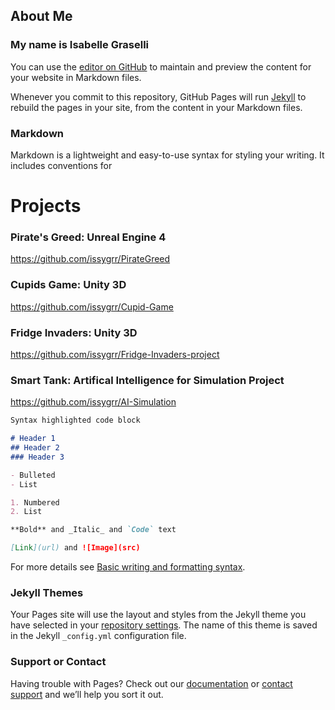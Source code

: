 ## About Me
### My name is Isabelle Graselli
You can use the [editor on GitHub](https://github.com/issygrr/Portfolio/edit/gh-pages/index.md) to maintain and preview the content for your website in Markdown files.

Whenever you commit to this repository, GitHub Pages will run [Jekyll](https://jekyllrb.com/) to rebuild the pages in your site, from the content in your Markdown files.

### Markdown

Markdown is a lightweight and easy-to-use syntax for styling your writing. It includes conventions for

# Projects
### Pirate's Greed: Unreal Engine 4
https://github.com/issygrr/PirateGreed
### Cupids Game: Unity 3D
https://github.com/issygrr/Cupid-Game
### Fridge Invaders: Unity 3D
https://github.com/issygrr/Fridge-Invaders-project
### Smart Tank: Artifical Intelligence for Simulation Project
https://github.com/issygrr/AI-Simulation
```markdown
Syntax highlighted code block

# Header 1
## Header 2
### Header 3

- Bulleted
- List

1. Numbered
2. List

**Bold** and _Italic_ and `Code` text

[Link](url) and ![Image](src)
```

For more details see [Basic writing and formatting syntax](https://docs.github.com/en/github/writing-on-github/getting-started-with-writing-and-formatting-on-github/basic-writing-and-formatting-syntax).

### Jekyll Themes

Your Pages site will use the layout and styles from the Jekyll theme you have selected in your [repository settings](https://github.com/issygrr/Portfolio/settings/pages). The name of this theme is saved in the Jekyll `_config.yml` configuration file.

### Support or Contact

Having trouble with Pages? Check out our [documentation](https://docs.github.com/categories/github-pages-basics/) or [contact support](https://support.github.com/contact) and we’ll help you sort it out.
